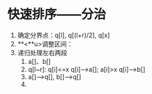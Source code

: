 # 快速排序——分治

1. 确定分界点：q[l], q[(l+r)/2], q[x]
2. **<**u>调整区间</u>：
3. 递归处理左右两段
   1. a[]、b[]
   2. q[l~r]:   q[i]<=x   q[i]-->a[];   a[i]>x  q[i]-->b[]
   3. a[]-->q[],  b[]-->q[]
   4. 

